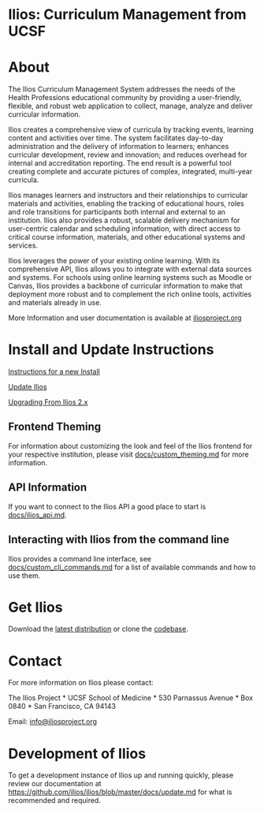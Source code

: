 # Ilios: Curriculum Management from UCSF

# About

The Ilios Curriculum Management System addresses the needs of the Health Professions educational community by providing a user-friendly, flexible, and robust web application to collect, manage, analyze and deliver curricular information.

Ilios creates a comprehensive view of curricula by tracking events, learning content and activities over time. The system facilitates day-to-day administration and the delivery of information to learners; enhances curricular development, review and innovation; and reduces overhead for internal and accreditation reporting. The end result is a powerful tool creating complete and accurate pictures of complex, integrated, multi-year curricula.

Ilios manages learners and instructors and their relationships to curricular materials and activities, enabling the tracking of educational hours, roles and role transitions for participants both internal and external to an institution. Ilios also provides a robust, scalable delivery mechanism for user-centric calendar and scheduling information, with direct access to critical course information, materials, and other educational systems and services.

Ilios leverages the power of your existing online learning. With its comprehensive API, Ilios allows you to integrate with external data sources and systems. For schools using online learning systems such as Moodle or Canvas, Ilios provides a backbone of curricular information to make that deployment more robust and to complement the rich online tools, activities and materials already in use.

More Information and user documentation is available at [iliosproject.org](http://iliosproject.org)

# Install and Update Instructions
[Instructions for a new Install](docs/install.md)

[Update Ilios](docs/update.md)

[Upgrading From Ilios 2.x](docs/upgrade_ilios_2_to_3.md)

## Frontend Theming

For information about customizing the look and feel of the Ilios frontend for your respective institution, please visit [docs/custom_theming.md](docs/custom_theming.md) for more information.

## API Information

If you want to connect to the Ilios API a good place to start is [docs/ilios_api.md](docs/ilios_api.md).

## Interacting with Ilios from the command line

Ilios provides a command line interface, see [docs/custom_cli_commands.md](docs/custom_cli_commands.md) 
for a list of available commands and how to use them. 

# Get Ilios

Download the [latest distribution](https://github.com/ilios/ilios/releases) or clone the [codebase](https://github.com/ilios/ilios).

# Contact

For more information on Ilios please contact:

The Ilios Project *
UCSF School of Medicine *
530 Parnassus Avenue *
Box 0840 *
San Francisco, CA 94143  

Email: info@iliosproject.org

# Development of Ilios

To get a development instance of Ilios up and running quickly, please review our documentation at https://github.com/ilios/ilios/blob/master/docs/update.md for what is recommended and required.
